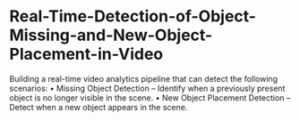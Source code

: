 # Real-Time-Detection-of-Object-Missing-and-New-Object-Placement-in-Video
Building a real-time video analytics pipeline that can detect the following scenarios:  • Missing Object Detection – Identify when a previously present object is no longer visible in the scene. • New Object Placement Detection – Detect when a new object appears in the scene.
